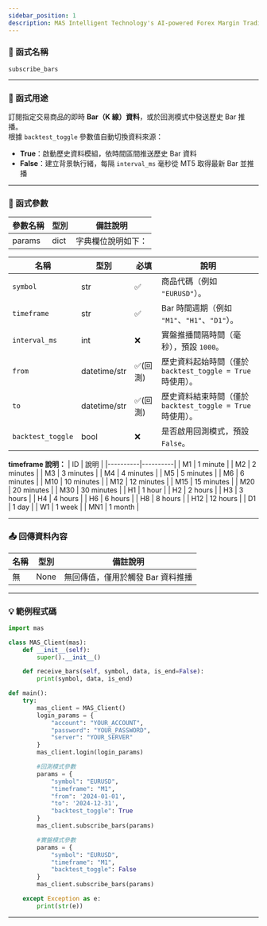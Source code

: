 ```yaml
---
sidebar_position: 1
description: MAS Intelligent Technology's AI-powered Forex Margin Trading Platform with full MetaTrader MT5 broker integration allows investors to generate automated trading strategies simply by entering text. Supports instant backtesting,real-time data synchronization,and seamless multi-broker switching. No coding experience required to easily launch AI automated trading,optimize strategies,and reduce market risk. Designed for both individual traders and financial institutions with standardized MetaTrader MT5-compatible APIs,automated backtesting,and quantitative strategy optimization to help enterprises deploy stable and efficient trading solutions quickly.
---
```


### 🧩 函式名稱

`subscribe_bars`

---

### 🎯 函式用途

訂閱指定交易商品的即時 **Bar（K 線）資料**，或於回測模式中發送歷史 Bar 推播。  
根據 `backtest_toggle` 參數值自動切換資料來源：  

- **True**：啟動歷史資料模組，依時間區間推送歷史 Bar 資料  
- **False**：建立背景執行緒，每隔 `interval_ms` 毫秒從 MT5 取得最新 Bar 並推播

---

### 🔧 函式參數

| 參數名稱 | 型別 | 備註說明 |
|----------|------|----------|
| params   | dict | 字典欄位說明如下： |

| 名稱             | 型別          | 必填        | 說明 |
|------------------|---------------|------------|------|
| `symbol`         | str           | ✅        | 商品代碼（例如 `"EURUSD"`）。 |
| `timeframe`      | str           | ✅        | Bar 時間週期（例如 `"M1"`、`"H1"`、`"D1"`）。 |
| `interval_ms`    | int           | ❌        | 實盤推播間隔時間（毫秒），預設 `1000`。 |
| `from`           | datetime/str  | ✅(回測)  | 歷史資料起始時間（僅於 `backtest_toggle = True` 時使用）。 |
| `to`             | datetime/str  | ✅(回測)  | 歷史資料結束時間（僅於 `backtest_toggle = True` 時使用）。 |
| `backtest_toggle`| bool          | ❌        | 是否啟用回測模式，預設 `False`。 | 

**timeframe 說明：**
| ID | 說明 |
|----------|----------|
| M1 | 1 minute | 
| M2 | 2 minutes | 
| M3 | 3 minutes | 
| M4 | 4 minutes | 
| M5 | 5 minutes | 
| M6 | 6 minutes | 
| M10 | 10 minutes | 
| M12 | 12 minutes | 
| M15 | 15 minutes | 
| M20 | 20 minutes | 
| M30 | 30 minutes | 
| H1 | 1 hour | 
| H2 | 2 hours | 
| H3 | 3 hours | 
| H4 | 4 hours | 
| H6 | 6 hours | 
| H8 | 8 hours | 
| H12 | 12 hours | 
| D1 | 1 day | 
| W1 | 1 week | 
| MN1 | 1 month | 

---

### 📤 回傳資料內容

| 名稱   | 型別 | 備註說明 |
|--------|------|----------|
| 無     | None | 無回傳值，僅用於觸發 Bar 資料推播 |

---

### 💡 範例程式碼

```python
import mas

class MAS_Client(mas):
    def __init__(self):
        super().__init__()

    def receive_bars(self, symbol, data, is_end=False):
        print(symbol, data, is_end)

def main():
    try:
        mas_client = MAS_Client()
        login_params = {
            "account": "YOUR_ACCOUNT",
            "password": "YOUR_PASSWORD",
            "server": "YOUR_SERVER"
        }
        mas_client.login(login_params)

        #回測模式參數
        params = {
            "symbol": "EURUSD",
            "timeframe": "M1",
            "from": '2024-01-01',
            "to": '2024-12-31',
            "backtest_toggle": True
        }
        mas_client.subscribe_bars(params)

        #實盤模式參數
        params = {
            "symbol": "EURUSD",
            "timeframe": "M1",
            "backtest_toggle": False
        }
        mas_client.subscribe_bars(params)

    except Exception as e:
        print(str(e))
```
---